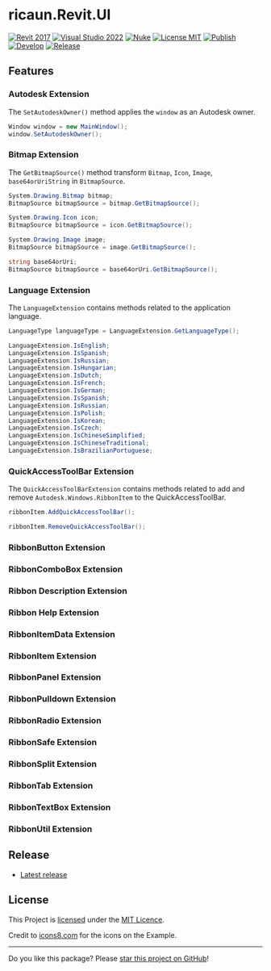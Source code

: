 # ricaun.Revit.UI

[![Revit 2017](https://img.shields.io/badge/Revit-2017+-blue.svg)](../..)
[![Visual Studio 2022](https://img.shields.io/badge/Visual%20Studio-2022-blue)](../..)
[![Nuke](https://img.shields.io/badge/Nuke-Build-blue)](https://nuke.build/)
[![License MIT](https://img.shields.io/badge/License-MIT-blue.svg)](LICENSE)
[![Publish](../../actions/workflows/Publish.yml/badge.svg)](../../actions)
[![Develop](../../actions/workflows/Develop.yml/badge.svg)](../../actions)
[![Release](https://img.shields.io/nuget/v/ricaun.Revit.UI?logo=nuget&label=release&color=blue)](https://www.nuget.org/packages/ricaun.Revit.UI)

## Features

### Autodesk Extension
The `SetAutodeskOwner()` method applies the `window` as an Autodesk owner.
```C#
Window window = new MainWindow();
window.SetAutodeskOwner();
```

### Bitmap Extension
The `GetBitmapSource()` method transform `Bitmap`, `Icon`, `Image`, `base64orUriString` in `BitmapSource`.
```C#
System.Drawing.Bitmap bitmap;
BitmapSource bitmapSource = bitmap.GetBitmapSource();
```
```C#
System.Drawing.Icon icon;
BitmapSource bitmapSource = icon.GetBitmapSource();
```
```C#
System.Drawing.Image image;
BitmapSource bitmapSource = image.GetBitmapSource();
```
```C#
string base64orUri;
BitmapSource bitmapSource = base64orUri.GetBitmapSource();
```

### Language Extension
The `LanguageExtension` contains methods related to the application language.
```C#
LanguageType languageType = LanguageExtension.GetLanguageType();
```
```C#
LanguageExtension.IsEnglish;
LanguageExtension.IsSpanish;
LanguageExtension.IsRussian;
LanguageExtension.IsHungarian;
LanguageExtension.IsDutch;
LanguageExtension.IsFrench;
LanguageExtension.IsGerman;
LanguageExtension.IsSpanish;
LanguageExtension.IsRussian;
LanguageExtension.IsPolish;
LanguageExtension.IsKorean;
LanguageExtension.IsCzech;
LanguageExtension.IsChineseSimplified;
LanguageExtension.IsChineseTraditional;
LanguageExtension.IsBrazilianPortuguese;
```

### QuickAccessToolBar Extension
The `QuickAccessToolBarExtension` contains methods related to add and remove `Autodesk.Windows.RibbonItem` to the QuickAccessToolBar.
```C#
ribbonItem.AddQuickAccessToolBar();
```
```C#
ribbonItem.RemoveQuickAccessToolBar();
```

### RibbonButton Extension
### RibbonComboBox Extension
### Ribbon Description Extension
### Ribbon Help Extension
### RibbonItemData Extension
### RibbonItem Extension
### RibbonPanel Extension
### RibbonPulldown Extension
### RibbonRadio Extension
### RibbonSafe Extension
### RibbonSplit Extension
### RibbonTab Extension
### RibbonTextBox Extension
### RibbonUtil Extension

## Release

* [Latest release](../../releases/latest)

## License

This Project is [licensed](LICENSE) under the [MIT Licence](https://en.wikipedia.org/wiki/MIT_License).

Credit to [icons8.com](https://icons8.com/) for the icons on the Example.

---

Do you like this package? Please [star this project on GitHub](../../stargazers)!